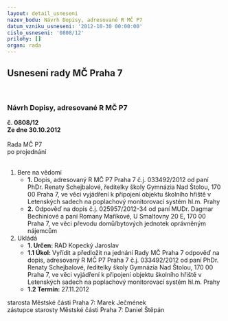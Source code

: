 ```yaml
---
layout: detail_usneseni
nazev_bodu: Návrh Dopisy, adresované R MČ P7
datum_vzniku_usneseni: '2012-10-30 00:00:00'
cislo_usneseni: '0808/12'
prilohy: []
organ: rada
---
```

<div id="ucUsn_pList" class="usn">
	<span><h2>Usnesení rady MČ Praha 7 </h2>
<br></span><div class="standBody">
<span><h3>Návrh Dopisy, adresované R MČ P7</h3></span><div class="center">
		<strong>č. 0808/12</strong><br>
	</div>
<div class="center">
		<strong>Ze dne 30.10.2012</strong><br><br>
	</div>Rada MČ P7<br> po projednání<br><br><ol>
<li>Bere na vědomí<ul>
<li>
<strong>1.</strong> Dopis, adresovaný R MČ P7 Praha 7 č.j. 033492/2012 od paní PhDr. Renaty Schejbalové, ředitelky školy Gymnázia Nad Štolou, 170 00 Praha 7, ve věci vyjádření k připojení objektu školního hřiště v Letenských sadech na poplachový monitorovací systém hl.m. Prahy </li>
<li>
<strong>2.</strong> Odpověď na dopis č.j. 025957/2012-34 od paní MUDr. Dagmar Bechiniové a paní Romany Maříkové, U Smaltovny 20 E, 170 00 Praha 7, ve věci převodu domů/bytových jednotek oprávněným nájemcům </li>
</ul>
</li>
<li>Ukládá<ul>
<li>
<strong>1. Určen: </strong>RAD Kopecký Jaroslav</li>
<li>
<strong>1.1 Úkol: </strong>Vyřídit a předložit na jednání Rady MČ Praha 7 odpověď na dopis, adresovaný R MČ P7 Praha 7 č.j. 033492/2012 od paní PhDr. Renaty Schejbalové, ředitelky školy Gymnázia Nad Štolou, 170 00 Praha 7,  ve věci vyjádření k připojení objektu školního hřiště v Letenských sadech na poplachový monitorovací systém hl.m. Prahy </li>
<li>
<strong>1.2 Termín: </strong>27.11.2012</li>
</ul>
</li>
</ol>starosta Městské části Praha 7: Marek Ječmének<br>zástupce starosty Městské části Praha 7: Daniel Štěpán 
</div>
</div>
